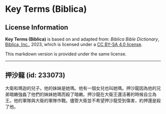 # Key Terms (Biblica)

## License Information

**Key Terms (Biblica)** is based on and adapted from: _Biblica Bible Dictionary_, [Biblica, Inc.](https://www.biblica.com/), 2023, which is licensed under a [CC BY-SA 4.0 license](https://creativecommons.org/licenses/by-sa/4.0/legalcode.en).

This markdown version is provided under the same license.



--------------------------------

## 押沙龍 (id: 233073)

大衛和瑪迦的兒子。他的妹妹是她瑪。他有一個女兒也叫她瑪。押沙龍因為他的兄弟暗嫩強姦了他們的妹妹她瑪而殺了暗嫩。押沙龍在大衛王還活著的時候自立為王。他的軍隊與大衛的軍隊作戰。儘管大衛並不希望押沙龍受到傷害，約押還是殺了他。


